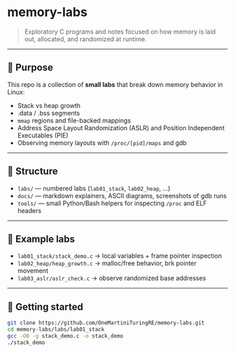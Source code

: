 # memory-labs

> Exploratory C programs and notes focused on how memory is laid out, allocated, and randomized at runtime.

---

## 🎯 Purpose
This repo is a collection of **small labs** that break down memory behavior in Linux:
- Stack vs heap growth
- .data / .bss segments
- `mmap` regions and file-backed mappings
- Address Space Layout Randomization (ASLR) and Position Independent Executables (PIE)
- Observing memory layouts with `/proc/[pid]/maps` and gdb

---

## 📂 Structure
- `labs/` — numbered labs (`lab01_stack`, `lab02_heap`, …)  
- `docs/` — markdown explainers, ASCII diagrams, screenshots of gdb runs  
- `tools/` — small Python/Bash helpers for inspecting `/proc` and ELF headers  

---

## 🧪 Example labs
- `lab01_stack/stack_demo.c` → local variables + frame pointer inspection  
- `lab02_heap/heap_growth.c` → malloc/free behavior, brk pointer movement  
- `lab03_aslr/aslr_check.c` → observe randomized base addresses  

---

## 🚀 Getting started
```bash
git clone https://github.com/OneMartiniTuringRE/memory-labs.git
cd memory-labs/labs/lab01_stack
gcc -O0 -g stack_demo.c -o stack_demo
./stack_demo
